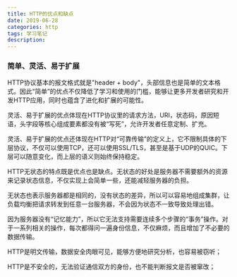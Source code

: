 ```yaml
---
title: HTTP的优点和缺点
date: 2019-06-28
categories: http
tags: 学习笔记
description: 
---
```


### 简单、灵活、易于扩展

HTTP协议基本的报文格式就是"header + body"，头部信息也是简单的文本格式。因此“简单”的优点不仅降低了学习和使用的门槛，能够让更多开发者研究和开发HTTP应用，同时也蕴含了进化和扩展的可能性。

灵活、易于扩展的优点体现在HTTP协议里的请求方法，URI，状态码，原因短语，头字段等核心组成要素都没有被“写死”，允许开发者任意定制、扩充。



灵活、易于扩展的优点还体现在HTTP对“可靠传输”的定义上，它不限制具体的下层协议，不仅可以使用TCP，还可以使用SSL/TLS，甚至是基于UDP的QUIC。下层可以随意变化，而上层的语义则始终保持稳定。



HTTP无状态的特点既是优点也是缺点。无状态的好处是服务器不需要额外的资源来记录状态信息，不仅实现上会简单一些，还能减轻服务器的负担。

无状态也表示服务器都是相同的，没有状态的差异，所以可以容易地组成集群，让负载均衡把请求转发到任意一台服务器，不会因为状态不一致导致处理出错。



因为服务器没有“记忆能力”，所以它无法支持需要连续多个步骤的“事务”操作。对于一系列相关的操作，每次都得问一遍身份信息，不仅麻烦，而且增加了不必要的数据传输。



HTTP是明文传输，数据安全肉眼可见，能够方便地研究分析，也容易被窃听；

HTTP是不安全的，无法验证通信双方的身份，也不能判断报文是否被窜改；


